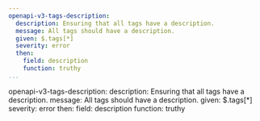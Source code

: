 ```yaml
---
openapi-v3-tags-description:
  description: Ensuring that all tags have a description.
  message: All tags should have a description.
  given: $.tags[*]
  severity: error
  then:
    field: description
    function: truthy
...
```

openapi-v3-tags-description:
  description: Ensuring that all tags have a description.
  message: All tags should have a description.
  given: $.tags[*]
  severity: error
  then:
    field: description
    function: truthy
